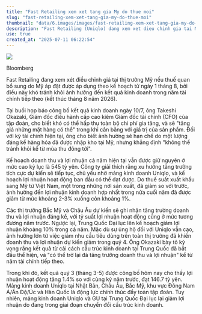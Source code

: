 ```yaml
---
title: "Fast Retailing xem xet tang gia My do thue moi"
slug: "fast-retailing-xem-xet-tang-gia-my-do-thue-moi"
thumbnail: "data/6.images/images/fast-retailing-xem-xet-tang-gia-my-do-thue-moi.webp"
description: "Fast Retailing (Uniqlo) dang xem xet dieu chinh gia tai My neu thue quan bo sung duoc ap dung."
use: true
created_at: "2025-07-11 06:22:54"
---
```


![](/images/20250710-29295886-bloom_st-000-4-view.webp)

Bloomberg

Fast Retailing đang xem xét điều chỉnh giá tại thị trường Mỹ nếu thuế quan bổ sung do Mỹ áp đặt được áp dụng theo kế hoạch từ ngày 1 tháng 8, bởi điều này khó tránh khỏi ảnh hưởng đến kết quả kinh doanh trong năm tài chính tiếp theo (kết thúc tháng 8 năm 2026).

Tại buổi họp báo công bố kết quả kinh doanh ngày 10/7, ông Takeshi Okazaki, Giám đốc điều hành cấp cao kiêm Giám đốc tài chính (CFO) của tập đoàn, cho biết khó có thể hấp thụ toàn bộ chi phí gia tăng, và sẽ "tăng giá những mặt hàng có thể" trong khi cân bằng với giá trị của sản phẩm. Đối với kỳ tài chính hiện tại, ông cho biết ảnh hưởng sẽ hạn chế do một lượng đáng kể hàng hóa đã được nhập kho tại Mỹ, nhưng khẳng định "không thể tránh khỏi kể từ mùa thu đông tới".

Kế hoạch doanh thu và lợi nhuận cả năm hiện tại vẫn được giữ nguyên ở mức cao kỷ lục là 545 tỷ yên. Công ty giải thích rằng xu hướng tăng trưởng tích cực dự kiến sẽ tiếp tục, chủ yếu nhờ mảng kinh doanh Uniqlo, và kế hoạch lợi nhuận hoạt động ban đầu có thể đạt được. Do thuế suất xuất khẩu sang Mỹ từ Việt Nam, một trong những nơi sản xuất, đã giảm so với trước, ảnh hưởng đến lợi nhuận kinh doanh hợp nhất trong nửa cuối năm đã được giảm từ mức khoảng 2-3% xuống còn khoảng 1%.

Các thị trường Bắc Mỹ và Châu Âu dự kiến sẽ ghi nhận tăng trưởng doanh thu và lợi nhuận đáng kể, với tỷ suất lợi nhuận hoạt động cũng ở mức tương đương năm trước. Ngược lại, Trung Quốc Đại lục lên kế hoạch giảm lợi nhuận khoảng 10% trong cả năm. Mặc dù sự ủng hộ đối với Uniqlo vẫn cao, ảnh hưởng lớn từ việc giảm nhu cầu tiêu dùng trên toàn thị trường đã khiến doanh thu và lợi nhuận dự kiến giảm trong quý 4. Ông Okazaki bày tỏ kỳ vọng rằng kết quả từ cải cách cấu trúc kinh doanh tại Trung Quốc đã bắt đầu thể hiện, và "có thể trở lại đà tăng trưởng doanh thu và lợi nhuận" kể từ năm tài chính tiếp theo.

Trong khi đó, kết quả quý 3 (tháng 3-5) được công bố hôm nay cho thấy lợi nhuận hoạt động tăng 1.4% so với cùng kỳ năm trước, đạt 146.7 tỷ yên. Mảng kinh doanh Uniqlo tại Nhật Bản, Châu Âu, Bắc Mỹ, khu vực Đông Nam Á/Ấn Độ/Úc và Hàn Quốc là động lực chính thúc đẩy toàn tập đoàn. Tuy nhiên, mảng kinh doanh Uniqlo và GU tại Trung Quốc Đại lục lại giảm lợi nhuận do đang trong giai đoạn chuyển đổi cấu trúc kinh doanh.